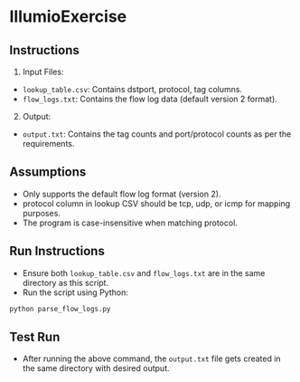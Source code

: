 # IllumioExercise

## Instructions

1. Input Files:

- `lookup_table.csv`: Contains dstport, protocol, tag columns.
- `flow_logs.txt`: Contains the flow log data (default version 2 format).

2. Output:

- `output.txt`: Contains the tag counts and port/protocol counts as per the requirements.

## Assumptions

- Only supports the default flow log format (version 2).
- protocol column in lookup CSV should be tcp, udp, or icmp for mapping purposes.
- The program is case-insensitive when matching protocol.

## Run Instructions

- Ensure both `lookup_table.csv` and `flow_logs.txt` are in the same directory as this script.
- Run the script using Python:

```bash
python parse_flow_logs.py
```

## Test Run

- After running the above command, the `output.txt` file gets created in the same directory with desired output.
